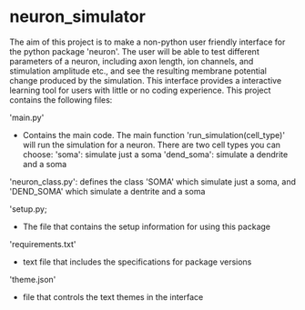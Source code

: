# neuron_simulator

The aim of this project is to make a non-python user friendly interface for the python package 'neuron'. 
The user will be able to test different parameters of a neuron, including axon length, ion channels, and stimulation amplitude etc., and see the resulting membrane potential change 
produced by the simulation. This interface provides a interactive learning tool for users with little or no coding experience. 
This project contains the following files:

'main.py'
- Contains the main code. The main function 'run_simulation(cell_type)' will run the simulation for a neuron. There are two cell types you can choose: 
'soma': simulate just a soma
'dend_soma': simulate a dendrite and a soma 

'neuron_class.py': defines the class 'SOMA' which simulate just a soma, and 'DEND_SOMA' which simulate a dentrite and a soma


'setup.py;
- The file that contains the setup information for using this package 

'requirements.txt'
- text file that includes the specifications for package versions 

'theme.json'
- file that controls the text themes in the interface